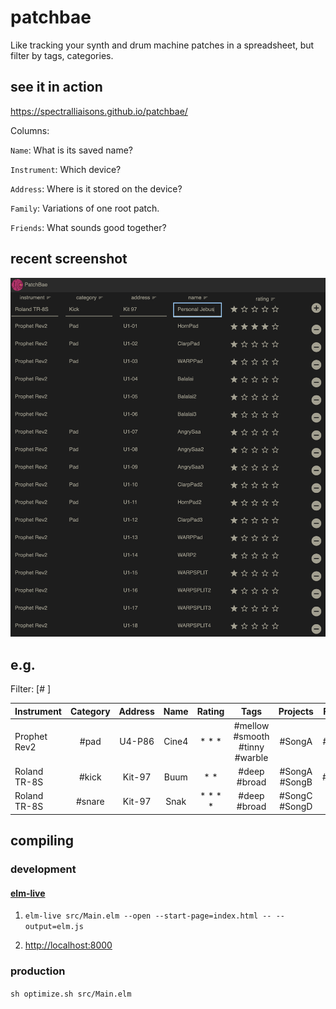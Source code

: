 # patchbae
Like tracking your synth and drum machine patches in a spreadsheet, but filter by tags, categories.

## see it in action
https://spectralliaisons.github.io/patchbae/

Columns:

`Name`: What is its saved name?

`Instrument`: Which device?

`Address`: Where is it stored on the device?

`Family`: Variations of one root patch.

`Friends`: What sounds good together?

## recent screenshot

![an image examplar](./rsc/proofofconcept1.jpg)

## e.g.
Filter: [#     ]

Instrument | Category | Address | Name | Rating | Tags | Projects | Family | Friends|
|-|:-:|:-:|:-:|:-:|:-:|:-:|:-:|:-:|
| Prophet Rev2 | #pad | U4-P86 | Cine4 | * * * | #mellow #smooth #tinny #warble | #SongA | #Buum | # |
| Roland TR-8S | #kick | Kit-97 | Buum | * * | #deep #broad | #SongA #SongB | #Cine4 | #Snak |
| Roland TR-8S | #snare | Kit-97 | Snak | * * * * | #deep #broad | #SongC #SongD | # | #Buum |

## compiling

### development

#### [elm-live](https://www.elm-live.com/)

1. `elm-live src/Main.elm --open --start-page=index.html -- --output=elm.js`

2. [http://localhost:8000](http://localhost:8000)

### production
 
`sh optimize.sh src/Main.elm`

